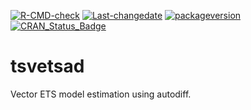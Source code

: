 
[![R-CMD-check](https://github.com/tsmodels/tsvetsad/workflows/R-CMD-check/badge.svg)](https://github.com/tsmodels/tsvetsad/actions)
[![Last-changedate](https://img.shields.io/badge/last%20change-2022--06--12-yellowgreen.svg)](/commits/master)
[![packageversion](https://img.shields.io/badge/Package%20version-0.3.1-orange.svg?style=flat-square)](commits/master)
[![CRAN_Status_Badge](https://www.r-pkg.org/badges/version/tsvetsad)](https://cran.r-project.org/package=tsvetsad)

# tsvetsad

Vector ETS model estimation using autodiff.
